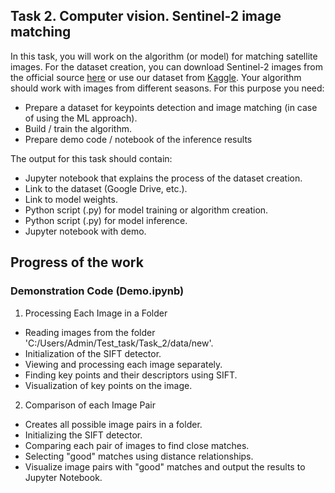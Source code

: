 ## Task 2. Computer vision. Sentinel-2 image matching  
  
In this task, you will work on the algorithm (or model) for matching satellite images. For the
dataset creation, you can download Sentinel-2 images from the official source [here](https://dataspace.copernicus.eu/browser/) or use our
dataset from [Kaggle](https://www.kaggle.com/datasets/isaienkov/deforestation-in-ukraine). Your algorithm should work with images from different seasons. For this
purpose you need:  
  
* Prepare a dataset for keypoints detection and image matching (in case of using the ML approach).  
* Build / train the algorithm.  
* Prepare demo code / notebook of the inference results  
  
The output for this task should contain:  
  
* Jupyter notebook that explains the process of the dataset creation.  
* Link to the dataset (Google Drive, etc.).  
* Link to model weights.  
* Python script (.py) for model training or algorithm creation.  
* Python script (.py) for model inference.  
* Jupyter notebook with demo.  


## Progress of the work  

###  Demonstration Code (Demo.ipynb)

1. Processing Each Image in a Folder  
  
* Reading images from the folder 'C:/Users/Admin/Test_task/Task_2/data/new'.  
* Initialization of the SIFT detector.  
* Viewing and processing each image separately.  
* Finding key points and their descriptors using SIFT.  
* Visualization of key points on the image.  
  
2. Comparison of each Image Pair  
  
* Creates all possible image pairs in a folder.  
* Initializing the SIFT detector.  
* Comparing each pair of images to find close matches.  
* Selecting "good" matches using distance relationships.  
* Visualize image pairs with "good" matches and output the results to Jupyter Notebook.  